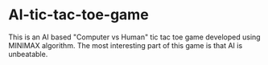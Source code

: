 # AI-tic-tac-toe-game
This is an AI based  "Computer vs Human"  tic tac toe game developed using MINIMAX algorithm. The most interesting part of this game is that AI is unbeatable.
